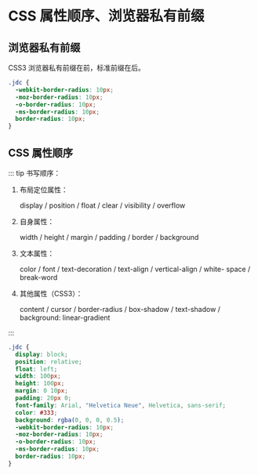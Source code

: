 # CSS 属性顺序、浏览器私有前缀

## 浏览器私有前缀

CSS3 浏览器私有前缀在前，标准前缀在后。

```css
.jdc {
  -webkit-border-radius: 10px;
  -moz-border-radius: 10px;
  -o-border-radius: 10px;
  -ms-border-radius: 10px;
  border-radius: 10px;
}
```

## CSS 属性顺序

::: tip 书写顺序：

1.  布局定位属性：

    display / position / float / clear / visibility / overflow

2.  自身属性：

    width / height / margin / padding / border / background

3.  文本属性：

    color / font / text-decoration / text-align / vertical-align / white- space / break-word

4.  其他属性（CSS3）：

    content / cursor / border-radius / box-shadow / text-shadow / background: linear-gradient

:::

```css
.jdc {
  display: block;
  position: relative;
  float: left;
  width: 100px;
  height: 100px;
  margin: 0 10px;
  padding: 20px 0;
  font-family: Arial, "Helvetica Neue", Helvetica, sans-serif;
  color: #333;
  background: rgba(0, 0, 0, 0.5);
  -webkit-border-radius: 10px;
  -moz-border-radius: 10px;
  -o-border-radius: 10px;
  -ms-border-radius: 10px;
  border-radius: 10px;
}
```
